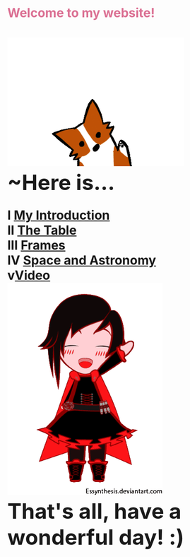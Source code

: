 <html>
<body background="ombray.jpg">
<h1><font color="#DB7093">Welcome to my website!</font><h1>

<img src="corgiwave.gif"><br>
<font size="30">        ~Here is...</font><br>

I   <a href="INTROPIA.html">My Introduction</a><br>
II  <a href="table.html">The Table</a><br>
III <a href="what.html">Frames</a><br>
IV <a href="indexf.html">Space and Astronomy</a><br>
 v<a href="vid.html">Video</a><br>
  <img src="rwbywave.gif"><br>
 <font size="45">That's all, have a wonderful day! :)</font><br>
</body>
